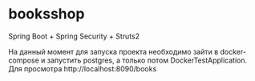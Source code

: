 # booksshop 
Spring Boot + Spring Security + Struts2 

На данный момент для запуска проекта необходимо зайти в docker-compose и запустить postgres, а только потом DockerTestApplication. 
Для просмотра http://localhost:8090/books
